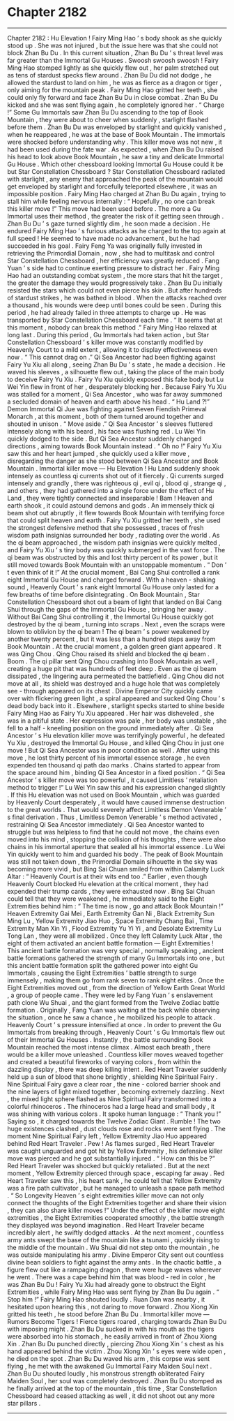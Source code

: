 
# Chapter 2182


---

Chapter 2182 : Hu Elevation !
Fairy Ming Hao ’ s body shook as she quickly stood up .
She was not injured , but the issue here was that she could not block Zhan Bu Du .
In this current situation , Zhan Bu Du ’ s threat level was far greater than the Immortal Gu Houses .
Swoosh swoosh swoosh !
Fairy Ming Hao stomped lightly as she quickly flew out , her palm stretched out as tens of stardust specks flew around .
Zhan Bu Du did not dodge , he allowed the stardust to land on him , he was as fierce as a dragon or tiger , only aiming for the mountain peak .
Fairy Ming Hao gritted her teeth , she could only fly forward and face Zhan Bu Du in close combat .
Zhan Bu Du kicked and she was sent flying again , he completely ignored her .
“ Charge !” Some Gu Immortals saw Zhan Bu Du ascending to the top of Book Mountain , they were about to cheer when suddenly , starlight flashed before them .
Zhan Bu Du was enveloped by starlight and quickly vanished , when he reappeared , he was at the base of Book Mountain .
The immortals were shocked before understanding why .
This killer move was not new , it had been used during the fate war .
As expected , when Zhan Bu Du raised his head to look above Book Mountain , he saw a tiny and delicate Immortal Gu House .
Which other chessboard looking Immortal Gu House could it be but Star Constellation Chessboard ?
Star Constellation Chessboard radiated with starlight , any enemy that approached the peak of the mountain would get enveloped by starlight and forcefully teleported elsewhere , it was an impossible position .
Fairy Ming Hao charged at Zhan Bu Du again , trying to stall him while feeling nervous internally : “ Hopefully , no one can break this killer move !”
This move had been used before .
The more a Gu Immortal uses their method , the greater the risk of it getting seen through .
Zhan Bu Du ’ s gaze turned slightly dim , he soon made a decision .
He endured Fairy Ming Hao ’ s furious attacks as he charged to the top again at full speed !
He seemed to have made no advancement , but he had succeeded in his goal . Fairy Feng Ya was originally fully invested in retrieving the Primordial Domain , now , she had to multitask and control Star Constellation Chessboard , her efficiency was greatly reduced .
Fang Yuan ’ s side had to continue exerting pressure to distract her .
Fairy Ming Hao had an outstanding combat system , the more stars that hit the target , the greater the damage they would progressively take .
Zhan Bu Du initially resisted the stars which could not even pierce his skin . But after hundreds of stardust strikes , he was bathed in blood . When the attacks reached over a thousand , his wounds were deep until bones could be seen .
During this period , he had already failed in three attempts to charge up .
He was transported by Star Constellation Chessboard each time .
“ It seems that at this moment , nobody can break this method .” Fairy Ming Hao relaxed at long last .
During this period , Gu Immortals had taken action , but Star Constellation Chessboard ’ s killer move was constantly modified by Heavenly Court to a mild extent , allowing it to display effectiveness even now .
“ This cannot drag on .” Qi Sea Ancestor had been fighting against Fairy Yu Xiu all along , seeing Zhan Bu Du ’ s state , he made a decision .
He waved his sleeves , a silhouette flew out , taking the place of the main body to deceive Fairy Yu Xiu .
Fairy Yu Xiu quickly exposed this fake body but Lu Wei Yin flew in front of her , desperately blocking her .
Because Fairy Yu Xiu was stalled for a moment , Qi Sea Ancestor , who was far away summoned a secluded domain of heaven and earth above his head .
“ Hu Land ?!” Demon Immortal Qi Jue was fighting against Seven Fiendish Primeval Monarch , at this moment , both of them turned around together and shouted in unison .
“ Move aside .” Qi Sea Ancestor ’ s sleeves fluttered intensely along with his beard , his face was flushing red .
Lu Wei Yin quickly dodged to the side .
But Qi Sea Ancestor suddenly changed directions , aiming towards Book Mountain instead .
“ Oh no !” Fairy Yu Xiu saw this and her heart jumped , she quickly used a killer move , disregarding the danger as she stood between Qi Sea Ancestor and Book Mountain .
Immortal killer move — Hu Elevation !
Hu Land suddenly shook intensely as countless qi currents shot out of it fiercely .
Qi currents surged intensely and grandly , there was righteous qi , evil qi , blood qi , strange qi , and others , they had gathered into a single force under the effect of Hu Land , they were tightly connected and inseparable !
Bam !
Heaven and earth shook , it could astound demons and gods .
An immensely thick qi beam shot out abruptly , it flew towards Book Mountain with terrifying force that could split heaven and earth .
Fairy Yu Xiu gritted her teeth , she used the strongest defensive method that she possessed , traces of fresh wisdom path insignias surrounded her body , radiating over the world .
As the qi beam approached , the wisdom path insignias were quickly melted , and Fairy Yu Xiu ’ s tiny body was quickly submerged in the vast force .
The qi beam was obstructed by this and lost thirty percent of its power , but it still moved towards Book Mountain with an unstoppable momentum .
“ Don ’ t even think of it !” At the crucial moment , Bai Cang Shui controlled a rank eight Immortal Gu House and charged forward .
With a heaven - shaking sound , Heavenly Court ’ s rank eight Immortal Gu House only lasted for a few breaths of time before disintegrating .
On Book Mountain , Star Constellation Chessboard shot out a beam of light that landed on Bai Cang Shui through the gaps of the Immortal Gu House , bringing her away .
Without Bai Cang Shui controlling it , the Immortal Gu House quickly got destroyed by the qi beam , turning into scraps .
Next , even the scraps were blown to oblivion by the qi beam !
The qi beam ’ s power weakened by another twenty percent , but it was less than a hundred steps away from Book Mountain .
At the crucial moment , a golden green giant appeared .
It was Qing Chou .
Qing Chou raised its shield and blocked the qi beam .
Boom .
The qi pillar sent Qing Chou crashing into Book Mountain as well , creating a huge pit that was hundreds of feet deep .
Even as the qi beam dissipated , the lingering aura permeated the battlefield .
Qing Chou did not move at all , its shield was destroyed and a huge hole that was completely see - through appeared on its chest .
Divine Emperor City quickly came over with flickering green light , a spiral appeared and sucked Qing Chou ’ s dead body back into it .
Elsewhere , starlight specks started to shine beside Fairy Ming Hao as Fairy Yu Xiu appeared .
Her hair was disheveled , she was in a pitiful state .
Her expression was pale , her body was unstable , she fell to a half - kneeling position on the ground immediately after .
Qi Sea Ancestor ’ s Hu elevation killer move was terrifyingly powerful , he defeated Yu Xiu , destroyed the Immortal Gu House , and killed Qing Chou in just one move !
But Qi Sea Ancestor was in poor condition as well .
After using this move , he lost thirty percent of his immortal essence storage , he even expended ten thousand qi path dao marks .
Chains started to appear from the space around him , binding Qi Sea Ancestor in a fixed position .
“ Qi Sea Ancestor ’ s killer move was too powerful , it caused Limitless ’ retaliation method to trigger !” Lu Wei Yin saw this and his expression changed slightly .
If this Hu elevation was not used on Book Mountain , which was guarded by Heavenly Court desperately , it would have caused immense destruction to the great worlds .
That would severely affect Limitless Demon Venerable ’ s final derivation .
Thus , Limitless Demon Venerable ’ s method activated , restraining Qi Sea Ancestor immediately .
Qi Sea Ancestor wanted to struggle but was helpless to find that he could not move , the chains even moved into his mind , stopping the collision of his thoughts , there were also chains in his immortal aperture that sealed all his immortal essence .
Lu Wei Yin quickly went to him and guarded his body .
The peak of Book Mountain was still not taken down , the Primordial Domain silhouette in the sky was becoming more vivid , but Bing Sai Chuan smiled from within Calamity Luck Altar : “ Heavenly Court is at their wits end too .”
Earlier , even though Heavenly Court blocked Hu elevation at the critical moment , they had expended their trump cards , they were exhausted now .
Bing Sai Chuan could tell that they were weakened , he immediately said to the Eight Extremities behind him : “ The time is now , go and attack Book Mountain !”
Heaven Extremity Gai Mei , Earth Extremity Gan Ni , Black Extremity Sun Ming Lu , Yellow Extremity Jiao Huo , Space Extremity Chang Bai , Time Extremity Man Xin Yi , Flood Extremity Yu Yi Yi , and Desolate Extremity Lu Tong Lan , they were all mobilized .
Once they left Calamity Luck Altar , the eight of them activated an ancient battle formation — Eight Extremities !
This ancient battle formation was very special , normally speaking , ancient battle formations gathered the strength of many Gu Immortals into one , but this ancient battle formation split the gathered power into eight Gu Immortals , causing the Eight Extremities ’ battle strength to surge immensely , making them go from rank seven to rank eight elites .
Once the Eight Extremities moved out , from the direction of Yellow Earth Great World , a group of people came .
They were led by Fang Yuan ’ s enslavement path clone Wu Shuai , and the giant formed from the Twelve Zodiac battle formation .
Originally , Fang Yuan was waiting at the back while observing the situation , once he saw a chance , he mobilized his people to attack .
Heavenly Court ’ s pressure intensified at once .
In order to prevent the Gu Immortals from breaking through , Heavenly Court ’ s Gu Immortals flew out of their Immortal Gu Houses .
Instantly , the battle surrounding Book Mountain reached the most intense climax .
Almost each breath , there would be a killer move unleashed .
Countless killer moves weaved together and created a beautiful fireworks of varying colors , from within the dazzling display , there was deep killing intent .
Red Heart Traveler suddenly held up a sun of blood that shone brightly , shielding Nine Spiritual Fairy .
Nine Spiritual Fairy gave a clear roar , the nine - colored barrier shook and the nine layers of light mixed together , becoming extremely dazzling .
Next , the mixed light sphere flashed as Nine Spiritual Fairy transformed into a colorful rhinoceros .
The rhinoceros had a large head and small body , it was shining with various colors . It spoke human language : “ Thank you !”
Saying so , it charged towards the Twelve Zodiac Giant .
Rumble !
The two huge existences clashed , dust clouds rose and rocks were sent flying .
The moment Nine Spiritual Fairy left , Yellow Extremity Jiao Huo appeared behind Red Heart Traveler .
Pew !
As flames surged , Red Heart Traveler was caught unguarded and got hit by Yellow Extremity , his defensive killer move was pierced and he got substantially injured .
“ How can this be ?” Red Heart Traveler was shocked but quickly retaliated .
But at the next moment , Yellow Extremity pierced through space , escaping far away .
Red Heart Traveler saw this , his heart sank , he could tell that Yellow Extremity was a fire path cultivator , but he managed to unleash a space path method .
“ So Longevity Heaven ’ s eight extremities killer move can not only connect the thoughts of the Eight Extremities together and share their vision , they can also share killer moves !”
Under the effect of the killer move eight extremities , the Eight Extremities cooperated smoothly , the battle strength they displayed was beyond imagination .
Red Heart Traveler became incredibly alert , he swiftly dodged attacks .
At the next moment , countless army ants swept the base of the mountain like a tsunami , quickly rising to the middle of the mountain .
Wu Shuai did not step onto the mountain , he was outside manipulating his army .
Divine Emperor City sent out countless divine bean soldiers to fight against the army ants .
In the chaotic battle , a figure flew out like a rampaging dragon , there were huge waves wherever he went . There was a cape behind him that was blood - red in color , he was Zhan Bu Du !
Fairy Yu Xiu had already gone to obstruct the Eight Extremities , while Fairy Ming Hao was sent flying by Zhan Bu Du again .
“ Stop him !” Fairy Ming Hao shouted loudly .
Ruan Dan was nearby , it hesitated upon hearing this , not daring to move forward .
Zhou Xiong Xin gritted his teeth , he stood before Zhan Bu Du .
Immortal killer move — Rumors Become Tigers !
Fierce tigers roared , charging towards Zhan Bu Du with imposing might .
Zhan Bu Du sucked in with his mouth as the tigers were absorbed into his stomach , he easily arrived in front of Zhou Xiong Xin .
Zhan Bu Du punched directly , piercing Zhou Xiong Xin ’ s chest as his hand appeared behind the victim .
Zhou Xiong Xin ’ s eyes were wide open , he died on the spot .
Zhan Bu Du waved his arm , this corpse was sent flying , he met with the awakened Gu Immortal Fairy Maiden Soul next .
Zhan Bu Du shouted loudly , his monstrous strength obliterated Fairy Maiden Soul , her soul was completely destroyed .
Zhan Bu Du stomped as he finally arrived at the top of the mountain , this time , Star Constellation Chessboard had ceased attacking as well , it did not shoot out any more star pillars .

---

